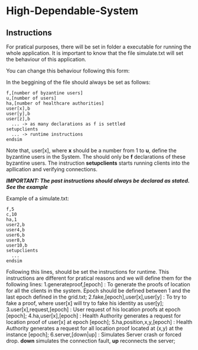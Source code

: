 # High-Dependable-System

## Instructions

For pratical purposes, there will be set in folder a executable for running the whole application.
It is important to know that the file simulate.txt will set the behaviour of this application.

You can change this behaviour following this form:

In the beggining of the file should always be set as follows:

```
f,[number of byzantine users]
u,[number of users]
ha,[number of healthcare authorities]
user[x],b
user[y],b
user[z],b
  ... -> as many declarations as f is settled
setupclients
  ... -> runtime instructions
endsim
```

Note that, user[x], where **x** should be a number from 1 to **u**, define the byzantine users in the System.
The should only be **f** declarations of these byzantine users.
The instruction **setupclients** starts running clients into the apllication and verifying connections.

***IMPORTANT: The past instructions should always be declarad as stated. See the example***

Example of a simulate.txt:
```
f,5
c,10
ha,1
user2,b
user4,b
user6,b
user8,b
user10,b
setupclients
  ...
endsim
```

Following this lines, should be set the instructions for runtime.
This instructions are different for pratical reasons and we will define them for the following lines:
1.generateproof,[epoch] : To generate the proofs of location for all the clients in the system. Epoch should be defined between 1 and the last epoch defined in the grid.txt;
2.fake,[epoch],user[x],user[y] : To try to fake a proof, where user[x] will try to fake his identity as user[y];
3.user[x],request,[epoch] : User request of his location proofs at epoch [epoch];
4.ha,user[x],[epoch] : Health Authority generates a request for location proof of user[x] at epoch [epoch];
5.ha,position,x,y,[epoch] : Health Authority generates a request for all location proof located at (x,y) at the instance [epoch];
6.server,[down|up] : Simulates Server crash or forced drop. **down** simulates the connection fault, **up** reconnects the server;




